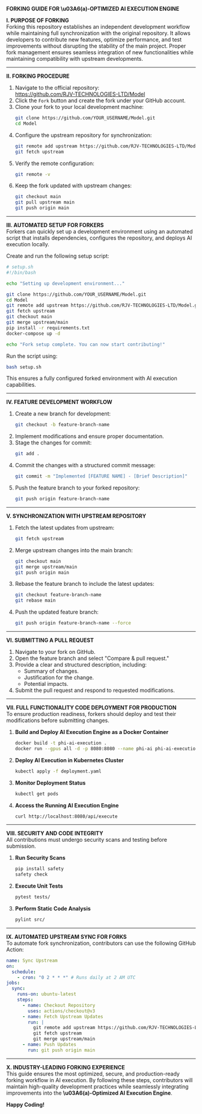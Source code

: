 **FORKING GUIDE FOR \u03A6(a)-OPTIMIZED AI EXECUTION ENGINE**  

**I. PURPOSE OF FORKING**  
Forking this repository establishes an independent development workflow while maintaining full synchronization with the original repository. It allows developers to contribute new features, optimize performance, and test improvements without disrupting the stability of the main project. Proper fork management ensures seamless integration of new functionalities while maintaining compatibility with upstream developments.

---

**II. FORKING PROCEDURE**  
1. Navigate to the official repository:  
   https://github.com/RJV-TECHNOLOGIES-LTD/Model  
2. Click the `Fork` button and create the fork under your GitHub account.  
3. Clone your fork to your local development machine:  
   ```bash
   git clone https://github.com/YOUR_USERNAME/Model.git  
   cd Model  
   ```  
4. Configure the upstream repository for synchronization:  
   ```bash
   git remote add upstream https://github.com/RJV-TECHNOLOGIES-LTD/Model.git  
   git fetch upstream  
   ```  
5. Verify the remote configuration:  
   ```bash
   git remote -v  
   ```  
6. Keep the fork updated with upstream changes:  
   ```bash
   git checkout main  
   git pull upstream main  
   git push origin main  
   ```  

---

**III. AUTOMATED SETUP FOR FORKERS**  
Forkers can quickly set up a development environment using an automated script that installs dependencies, configures the repository, and deploys AI execution locally.  

Create and run the following setup script:  
```bash
# setup.sh
#!/bin/bash

echo "Setting up development environment..."

git clone https://github.com/YOUR_USERNAME/Model.git
cd Model
git remote add upstream https://github.com/RJV-TECHNOLOGIES-LTD/Model.git
git fetch upstream
git checkout main
git merge upstream/main
pip install -r requirements.txt
docker-compose up -d

echo "Fork setup complete. You can now start contributing!"
```
Run the script using:  
```bash
bash setup.sh  
```
This ensures a fully configured forked environment with AI execution capabilities.

---

**IV. FEATURE DEVELOPMENT WORKFLOW**  
1. Create a new branch for development:  
   ```bash
   git checkout -b feature-branch-name  
   ```  
2. Implement modifications and ensure proper documentation.  
3. Stage the changes for commit:  
   ```bash
   git add .  
   ```  
4. Commit the changes with a structured commit message:  
   ```bash
   git commit -m "Implemented [FEATURE NAME] - [Brief Description]"  
   ```  
5. Push the feature branch to your forked repository:  
   ```bash
   git push origin feature-branch-name  
   ```  

---

**V. SYNCHRONIZATION WITH UPSTREAM REPOSITORY**  
1. Fetch the latest updates from upstream:  
   ```bash
   git fetch upstream  
   ```  
2. Merge upstream changes into the main branch:  
   ```bash
   git checkout main  
   git merge upstream/main  
   git push origin main  
   ```  
3. Rebase the feature branch to include the latest updates:  
   ```bash
   git checkout feature-branch-name  
   git rebase main  
   ```  
4. Push the updated feature branch:  
   ```bash
   git push origin feature-branch-name --force  
   ```  

---

**VI. SUBMITTING A PULL REQUEST**  
1. Navigate to your fork on GitHub.  
2. Open the feature branch and select "Compare & pull request."  
3. Provide a clear and structured description, including:  
   - Summary of changes.  
   - Justification for the change.  
   - Potential impacts.  
4. Submit the pull request and respond to requested modifications.  

---

**VII. FULL FUNCTIONALITY CODE DEPLOYMENT FOR PRODUCTION**  
To ensure production readiness, forkers should deploy and test their modifications before submitting changes.

1. **Build and Deploy AI Execution Engine as a Docker Container**  
   ```bash
   docker build -t phi-ai-execution .  
   docker run --gpus all -d -p 8080:8080 --name phi-ai phi-ai-execution  
   ```  
2. **Deploy AI Execution in Kubernetes Cluster**  
   ```bash
   kubectl apply -f deployment.yaml  
   ```  
3. **Monitor Deployment Status**  
   ```bash
   kubectl get pods  
   ```  
4. **Access the Running AI Execution Engine**  
   ```bash
   curl http://localhost:8080/api/execute  
   ```  

---

**VIII. SECURITY AND CODE INTEGRITY**  
All contributions must undergo security scans and testing before submission.  
1. **Run Security Scans**  
   ```bash
   pip install safety  
   safety check  
   ```  
2. **Execute Unit Tests**  
   ```bash
   pytest tests/  
   ```  
3. **Perform Static Code Analysis**  
   ```bash
   pylint src/  
   ```  

---

**IX. AUTOMATED UPSTREAM SYNC FOR FORKS**  
To automate fork synchronization, contributors can use the following GitHub Action:

```yaml
name: Sync Upstream
on:
  schedule:
    - cron: "0 2 * * *" # Runs daily at 2 AM UTC
jobs:
  sync:
    runs-on: ubuntu-latest
    steps:
      - name: Checkout Repository
        uses: actions/checkout@v3
      - name: Fetch Upstream Updates
        run: |
          git remote add upstream https://github.com/RJV-TECHNOLOGIES-LTD/Model.git
          git fetch upstream
          git merge upstream/main
      - name: Push Updates
        run: git push origin main
```

---

**X. INDUSTRY-LEADING FORKING EXPERIENCE**  
This guide ensures the most optimized, secure, and production-ready forking workflow in AI execution. By following these steps, contributors will maintain high-quality development practices while seamlessly integrating improvements into the **\u03A6(a)-Optimized AI Execution Engine**.

**Happy Coding!**

